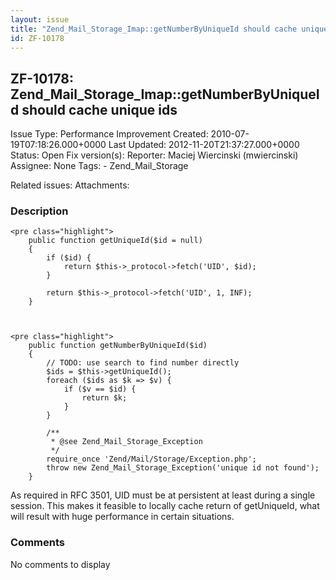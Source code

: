 ```yaml
---
layout: issue
title: "Zend_Mail_Storage_Imap::getNumberByUniqueId should cache unique ids"
id: ZF-10178
---
```


ZF-10178: Zend\_Mail\_Storage\_Imap::getNumberByUniqueId should cache unique ids 
---------------------------------------------------------------------------------

 Issue Type: Performance Improvement Created: 2010-07-19T07:18:26.000+0000 Last Updated: 2012-11-20T21:37:27.000+0000 Status: Open Fix version(s): 
 Reporter:  Maciej Wiercinski (mwiercinski)  Assignee:  None  Tags: - Zend\_Mail\_Storage
 
 Related issues: 
 Attachments: 
### Description

 
    <pre class="highlight">
        public function getUniqueId($id = null)
        {
            if ($id) {
                return $this->_protocol->fetch('UID', $id);
            }
    
            return $this->_protocol->fetch('UID', 1, INF);
        }


 
    <pre class="highlight">
        public function getNumberByUniqueId($id)
        {
            // TODO: use search to find number directly
            $ids = $this->getUniqueId();
            foreach ($ids as $k => $v) {
                if ($v == $id) {
                    return $k;
                }
            }
    
            /**
             * @see Zend_Mail_Storage_Exception
             */
            require_once 'Zend/Mail/Storage/Exception.php';
            throw new Zend_Mail_Storage_Exception('unique id not found');
        }


As required in RFC 3501, UID must be at persistent at least during a single session. This makes it feasible to locally cache return of getUniqueId, what will result with huge performance in certain situations.

 

 

### Comments

No comments to display
